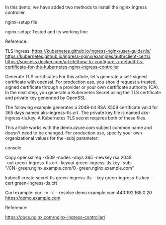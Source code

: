 In this demo, we have added two methods to install the nginx ingress
controller.

nginx-setup file

nginx-setup: Tested and its working fine

Reference:

TLS ingress: https://kubernetes.github.io/ingress-nginx/user-guide/tls/
https://kubernetes.github.io/ingress-nginx/examples/auth/client-certs/
https://success.docker.com/article/how-to-configure-a-default-tls-certificate-for-the-kubernetes-nginx-ingress-controller

Generate TLS certificates
For this article, let's generate a self-signed certificate with openssl.
For production use, you should request a trusted, signed certificate through
a provider or your own certificate authority (CA). In the next step, you
generate a Kubernetes Secret using the TLS certificate and private key
generated by OpenSSL.

The following example generates a 2048-bit RSA X509 certificate valid
for 365 days named aks-ingress-tls.crt. The private key file is named
aks-ingress-tls.key. A Kubernetes TLS secret requires both of these files.

This article works with the demo.azure.com subject common name and doesn't
need to be changed. For production use, specify your own organizational
values for the -subj parameter:

console

Copy
openssl req -x509 -nodes -days 365 -newkey rsa:2048 \
    -out green-ingress-tls.crt -keyout green-ingress-tls.key -subj "/CN=green.nginx.example.com/O=green.nginx.example.com"

kubectl create secret tls green-ingress-tls --key green-ingress-tls.key --cert green-ingress-tls.crt

Curl example:
curl -v -k --resolve demo.example.com:443:192.168.0.20 https://demo.example.com

Reference:

https://docs.nginx.com/nginx-ingress-controller/

